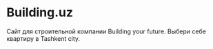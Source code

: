 # Building.uz
Сайт для строительной компании Building your future. Выбери себе квартиру в Tashkent city.
